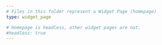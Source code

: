 ```yaml
---
# Files in this folder represent a Widget Page (homepage)
type: widget_page

# Homepage is headless, other widget pages are not.
#headless: true
---
```

